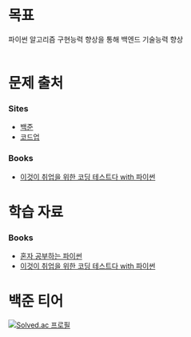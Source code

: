 # 목표
파이썬 알고리즘 구현능력 향상을 통해 백엔드 기술능력 향상<br><br>

# 문제 출처
<h3>Sites</h3>
<ul>
 <li><a href='https://www.acmicpc.net/' target="_blank">백준</a></li>
 <li><a href='https://codeup.kr/index.php' target="_blank">코드업</a></li>
</ul>

<h3>Books</h3>
<ul>
 <li><a href='http://www.kyobobook.co.kr/product/detailViewKor.laf?mallGb=KOR&ejkGb=KOR&barcode=9791162243077' target="_blank">이것이 취업을 위한 코딩 테스트다 with 파이썬</a></li>
</ul>

# 학습 자료
<h3>Books</h3>
<ul>
 <li><a href='http://www.kyobobook.co.kr/product/detailViewKor.laf?mallGb=KOR&ejkGb=KOR&barcode=9791162241882' target="_blank">혼자 공부하는 파이썬</a></li>
 <li><a href='http://www.kyobobook.co.kr/product/detailViewKor.laf?mallGb=KOR&ejkGb=KOR&barcode=9791162243077' target="_blank">이것이 취업을 위한 코딩 테스트다 with 파이썬</a></li>
</ul>

# 백준 티어
[![Solved.ac 프로필](http://mazassumnida.wtf/api/v2/generate_badge?boj=tenenger)](https://solved.ac/tenenger)
